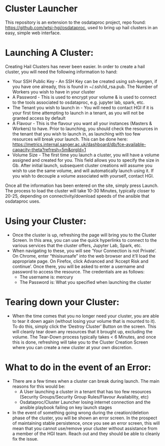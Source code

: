 # Cluster Launcher

This repository is an extension to the osdataproc project, repo found: https://github.com/wtsi-hgi/osdataproc,
used to bring up hail clusters in an easy, simple web interface. 

# Launching A Cluster:
Creating Hail Clusters has never been easier. In order to create a hail cluster, you will need the following information to hand:
* Your SSH Public Key - An SSH Key can be created using ssh-keygen, if you have one already, this is found in ~/.ssh/id_rsa.pub.
The Number of Workers you wish to have in your cluster
* A Password - This is used to encrypt your volume & is used to connect to the tools associated to osdataproc, e.g. jupyter lab, spark, etc.
* The Tenant you wish to launch in - You will need to contact HGI if it is your first time attempting to launch in a tenant, as you will not be granted access by default
* A Flavour - This is the flavour you want all your instances (Masters & Workers) to have. Prior to launching, you should check the resources in the tenant that you wish to launch in, as launching with too few resources will break your launch. This can be done here: https://metrics.internal.sanger.ac.uk/dashboard/db/fce-available-capacity-theta?refresh=5m&orgId=1 
* Volume Size - The first time you launch a cluster, you will have a volume assigned and created for you. This field allows you to specify the size in Gb. After initial launch, subsequent cluster creations will assume you wish to use the same volume, and will automatically launch using it. If you wish to decouple a volume associated with yourself, contact HGI.

Once all the information has been entered on the site, simply press Launch. The process to load the cluster will take 10-30 Minutes, typically closer to 20-25, depending on connectivity/download speeds of the ansible that osdataproc uses. 


# Using your Cluster:
* Once the cluster is up, refreshing the page will bring you to the Cluster Screen. In this area, you can use the quick hyperlinks to connect to the various services that the cluster offers, Jupyter Lab, Spark, etc. 
* When navigating to these, you will see ‘Your Connection is not Private’. On Chrome, enter “thisisunsafe” into the web browser and it’ll load the appropriate page. On Firefox, click Advanced and ‘Accept Risk and continue’. Once there, you will be asked to enter a username and password to access the resource. The credentials are as follows:
  * The username is: mercury
  * The Password is: What you specified when launching the cluster


# Tearing down your Cluster:
* When the time comes that you no longer need your cluster, you are able to tear it down again (without losing your volume that is mounted to it). To do this, simply click the ‘Destroy Cluster’ Button on the screen. This will cleanly tear down any resources that it brought up, excluding the volume. The Tear-Down process typically takes < 6 Minutes, and once this is done, refreshing will take you to the Cluster Creation Screen where you can create a new cluster at your own discretion.

# What to do in the event of an Error:
* There are a few times when a cluster can break during launch. The main reasons for this would be:
  * A User launching a cluster in a tenant that has too few resources (Security Groups/Security Group Rules/Flavour Availability, etc)
  * Osdataproc/Cluster Launcher losing internet connection and the ansible playbook failing on key launch stages
* In the event of something going wrong during the creation/deletion phase of the cluster, you will be shown an error screen. In the prospect of maintaining stable persistence, once you see an error screen, this will mean that you cannot use/remove your cluster without assistance from a member of the HGI team. Reach out and they should be able to cleanly fix the issue. 
